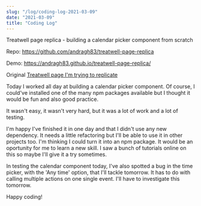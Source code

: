 ```yaml
---
slug: "/log/coding-log-2021-03-09"
date: "2021-03-09"
title: "Coding Log"
---
```


Treatwell page replica - building a calendar picker component from scratch

<p>Repo: <a href="https://github.com/andragh83/treatwell-page-replica" target="_blank"> https://github.com/andragh83/treatwell-page-replica </a> </p>
<p>Demo: <a href="https://andragh83.github.io/treatwell-page-replica/" target="_blank"> https://andragh83.github.io/treatwell-page-replica/ </a></p>
<p>Original <a href='https://www.treatwell.co.uk/places/treatment-balayage/offer-type-local/in-west-london-london-uk/'>Treatwell page I'm trying to replicate</a></p>

<p>Today I worked all day at building a calendar picker component. Of course, I could've installed one of the many npm packages available but I thought it would be fun and also good practice.</p>
<p>It wasn't easy, it wasn't very hard, but it was a lot of work and a lot of testing.</p>
<p>I'm happy I've finished it in one day and that I didn't use any new dependency. It needs a little refactoring but I'll be able to use it in other projects too. I'm thinking I could turn it into an npm package. It would be an oportunity for me to learn a new skill. I saw a bunch of tutorials online on this so maybe I'll give it a try sometimes.</p>
<p>In testing the calendar component today, I've also spotted a bug in the time picker, with the 'Any time' option, that I'll tackle tomorrow. It has to do with calling multiple actions on one single event. I'll have to investigate this tomorrow.</p>
<p>Happy coding!</p>

